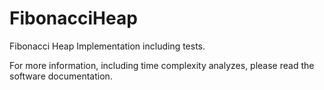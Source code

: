 # FibonacciHeap
Fibonacci Heap Implementation including tests.

For more information, including time complexity analyzes, please read the software documentation.

